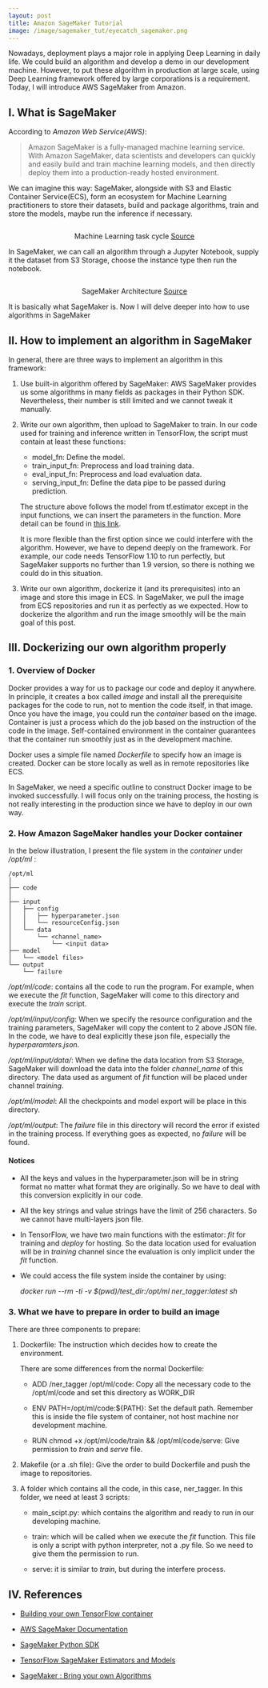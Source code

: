 ```yaml
---
layout: post
title: Amazon SageMaker Tutorial
image: /image/sagemaker_tut/eyecatch_sagemaker.png
---
```


Nowadays, deployment plays a major role in applying Deep Learning in daily life. We could build an algorithm and develop a demo in our development machine. However, to put these algorithm in production at large scale, using Deep Learning framework offered by large corporations is a requirement. Today, I will introduce AWS SageMaker from Amazon.

## I. What is SageMaker

According to *Amazon Web Service(AWS)*:

> Amazon SageMaker is a fully-managed machine learning service. With Amazon SageMaker, data scientists and developers can quickly and easily build and train machine learning models, and then directly deploy them into a production-ready hosted environment.

We can imagine this way: SageMaker, alongside with S3 and Elastic Container Service(ECS), form an ecosystem for Machine Learning practitioners to store their datasets, build and package algorithms, train and store the models, maybe run the inference if necessary.

<p align="center">
 <img src="/image/sagemaker_tut/ml-concepts-10.png" alt="" align="middle">
 <div align="center">Machine Learning task cycle <a href="https://docs.aws.amazon.com/sagemaker/latest/dg/images/ml-concepts-10.png">Source</a></div>
</p>  

In SageMaker, we can call an algorithm through a Jupyter Notebook, supply it the dataset from S3 Storage, choose the instance type then run the notebook.

<p align="center">
 <img src="/image/sagemaker_tut/sagemaker-architecture.png" alt="" align="middle">
 <div align="center">SageMaker Architecture <a href="https://docs.aws.amazon.com/sagemaker/latest/dg/images/sagemaker-architecture.png">Source</a></div>
</p>  

It is basically what SageMaker is. Now I will delve deeper into how to use algorithms in SageMaker

## II. How to implement an algorithm in SageMaker

In general, there are three ways to implement an algorithm in this framework:

1. Use built-in algorithm offered by SageMaker: AWS SageMaker provides us some algorithms in many fields as packages in their Python SDK. Nevertheless, their number is still limited and we cannot tweak it manually.

2. Write our own algorithm, then upload to SageMaker to train. In our code used for training and inference written in TensorFlow, the script must contain at least these functions:

    * model_fn: Define the model.
    * train_input_fn: Preprocess and load training data.
    * eval_input_fn: Preprocess and load evaluation data.
    * serving_input_fn: Define the data pipe to be passed during prediction.

    The structure above follows the model from tf.estimator except in the input functions, we can insert the parameters in the function. More detail can be found in [this link](https://docs.aws.amazon.com/sagemaker/latest/dg/tf-training-inference-code-template.html).

    It is more flexible than the first option since we could interfere with the algorithm. However, we have to depend deeply on the framework. For example, our code needs TensorFlow 1.10 to run perfectly, but SageMaker supports no further than 1.9 version, so there is nothing we could do in this situation.

3. Write our own algorithm, dockerize it (and its prerequisites) into an image and store this image in ECS. In SageMaker, we pull the image from ECS repositories and run it as perfectly as we expected. How to dockerize the algorithm and run the image smoothly will be the main goal of this post.

## III. Dockerizing our own algorithm properly

### 1. Overview of Docker

Docker provides a way for us to package our code and deploy it anywhere. In principle, it creates a box called *image* and install all the prerequisite packages for the code to run, not to mention the code itself, in that image. Once you have the image, you could run the *container* based on the image. Container is just a process which do the job based on the instruction of the code in the image. Self-contained environment in the container guarantees that the container run smoothly just as in the development machine.

Docker uses a simple file named *Dockerfile* to specify how an image is created. Docker can be store locally as well as in remote repositories like ECS.

In SageMaker, we need a specific outline to construct Docker image to be invoked successfully. I will focus only on the training process, the hosting is not really interesting in the production since we have to deploy in our own way.

### 2. How Amazon SageMaker handles your Docker container

In the below illustration, I present the file system in the *container* under */opt/ml* :

    /opt/ml
    │
    ├── code
    │
    ├── input
    │   ├── config
    │   │   ├── hyperparameter.json
    │   │   └── resourceConfig.json
    │   └── data
    │       └── <channel_name>
    │           └── <input data>
    ├── model
    │   └── <model files>
    └── output
        └── failure

*/opt/ml/code*: contains all the code to run the program. For example, when we execute the *fit* function, SageMaker will come to this directory and execute the *train* script.

*/opt/ml/input/config*: When we specify the resource configuration and the training parameters, SageMaker will copy the content to 2 above JSON file. In the code, we have to deal explicitly these json file, especially the *hyperparamters.json*.

*/opt/ml/input/data/*: When we define the data location from S3 Storage, SageMaker will download the data into the folder *channel_name* of this directory. The data used as argument of *fit* function will be placed under channel *training*.

*/opt/ml/model*: All the checkpoints and model export will be place in this directory.

*/opt/ml/output*: The *failure* file in this directory will record the error if existed in the training process. If everything goes as expected, no *failure* will be found.

#### Notices

* All the keys and values in the hyperparameter.json will be in string format no matter what format they are originally. So we have to deal with this conversion explicitly in our code.

* All the key strings and value strings have the limit of 256 characters. So we cannot have multi-layers json file.

* In TensorFlow, we have two main functions with the estimator: *fit* for training and *deploy* for hosting. So the data location used for evaluation will be in *training* channel since the evaluation is only implicit under the *fit* function.

* We could access the file system inside the container by using:

    *docker run --rm -ti -v $(pwd)/test_dir:/opt/ml ner_tagger:latest sh*

### 3. What we have to prepare in order to build an image

There are three components to prepare:

1. Dockerfile: The instruction which decides how to create the environment.

    There are some differences from the normal Dockerfile:

    * ADD /ner_tagger /opt/ml/code: Copy all the necessary code to the /opt/ml/code and set this directory as WORK_DIR

    * ENV PATH=/opt/ml/code:${PATH}: Set the default path. Remember this is inside the file system of container, not host machine nor development machine.

    * RUN chmod +x /opt/ml/code/train && /opt/ml/code/serve: Give permission to *train* and *serve* file.

2. Makefile (or a .sh file): Give the order to build Dockerfile and push the image to repositories.

3. A folder which contains all the code, in this case, ner_tagger. In this folder, we need at least 3 scripts:
    * main_scipt.py: which contains the algorithm and ready to run in our developing machine.

    * train: which will be called when we execute the *fit* function. This file is only a script with python interpreter, not a .py file. So we need to give them the permission to run.

    * serve: it is similar to *train*, but during the interfere process.

## IV. References

* [Building your own TensorFlow container](https://github.com/awslabs/amazon-sagemaker-examples/blob/master/advanced_functionality/tensorflow_bring_your_own/tensorflow_bring_your_own.ipynb)

* [AWS SageMaker Documentation](https://docs.aws.amazon.com/sagemaker/latest/dg/whatis.html)

* [SageMaker Python SDK](https://github.com/aws/sagemaker-python-sdk)

* [TensorFlow SageMaker Estimators and Models](https://github.com/aws/sagemaker-python-sdk/blob/master/src/sagemaker/tensorflow/README.rst#sagemaker-tensorflow-docker-containers)

* [SageMaker : Bring your own Algorithms](https://medium.com/smileinnovation/sagemaker-bring-your-own-algorithms-719dd539607d)
